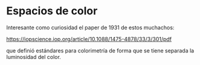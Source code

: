 # Espacios de color

Interesante como curiosidad el paper de 1931 de estos muchachos:


https://iopscience.iop.org/article/10.1088/1475-4878/33/3/301/pdf

que definió estándares para colorimetría de forma que se tiene separada la luminosidad del color.

